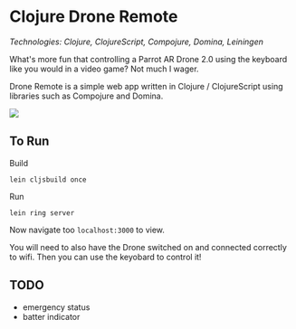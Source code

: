 Clojure Drone Remote
====================

<em>Technologies: Clojure, ClojureScript, Compojure, Domina, Leiningen</em>

What's more fun that controlling a Parrot AR Drone 2.0 using the keyboard like you would in a video game? Not much I wager.

Drone Remote is a simple web app written in Clojure / ClojureScript using libraries such as Compojure and Domina.

![](https://photos-6.dropbox.com/t/0/AAAL5-wp_p6jZGyoj9RHJ0WihIv02-YxyNakLatdjznt-w/12/290579252/png/1024x768/3/1409248800/0/2/Screenshot%202014-08-28%2012.31.01.png/QiB_Txb9IB98Gk-pXCa-YGgIEOat97oFgq8lTbE6I4k)

## To Run

Build
```
lein cljsbuild once
```
Run
```
lein ring server
```
Now navigate too `localhost:3000` to view.

You will need to also have the Drone switched on and connected correctly to wifi. Then you can use the keyobard to control it!

## TODO
* emergency status
* batter indicator
